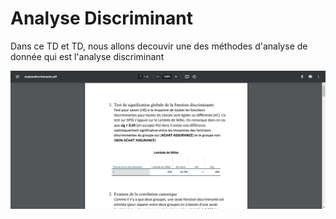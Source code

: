 # Analyse Discriminant
Dans ce TD et TD, nous allons decouvir une des méthodes d'analyse de donnée qui est l'analyse discriminant

![demo](demo.png)